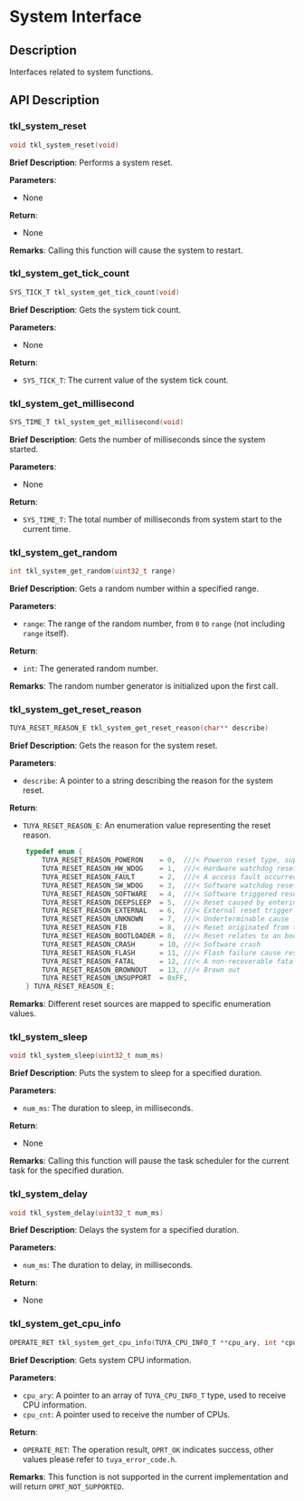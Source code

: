 # System Interface

## Description

Interfaces related to system functions.

## API Description

### tkl_system_reset

```c
void tkl_system_reset(void)
```

**Brief Description**: Performs a system reset.

**Parameters**:

- None

**Return**:

- None

**Remarks**: Calling this function will cause the system to restart.

### tkl_system_get_tick_count

```c
SYS_TICK_T tkl_system_get_tick_count(void)
```

**Brief Description**: Gets the system tick count.

**Parameters**:

- None

**Return**:

- `SYS_TICK_T`: The current value of the system tick count.

### tkl_system_get_millisecond

```c
SYS_TIME_T tkl_system_get_millisecond(void)
```

**Brief Description**: Gets the number of milliseconds since the system started.

**Parameters**:

- None

**Return**:

- `SYS_TIME_T`: The total number of milliseconds from system start to the current time.

### tkl_system_get_random

```c
int tkl_system_get_random(uint32_t range)
```

**Brief Description**: Gets a random number within a specified range.

**Parameters**:

- `range`: The range of the random number, from `0` to `range` (not including `range` itself).

**Return**:

- `int`: The generated random number.

**Remarks**: The random number generator is initialized upon the first call.

### tkl_system_get_reset_reason

```c
TUYA_RESET_REASON_E tkl_system_get_reset_reason(char** describe)
```

**Brief Description**: Gets the reason for the system reset.

**Parameters**:

- `describe`: A pointer to a string describing the reason for the system reset.

**Return**:

- `TUYA_RESET_REASON_E`: An enumeration value representing the reset reason.

```c
    typedef enum {
        TUYA_RESET_REASON_POWERON    = 0,  ///< Poweron reset type, supply voltage < power-on threshold (TY_RST_POWER_OFF)
        TUYA_RESET_REASON_HW_WDOG    = 1,  ///< Hardware watchdog reset occurred (TY_RST_HARDWARE_WATCHDOG)
        TUYA_RESET_REASON_FAULT      = 2,  ///< A access fault occurred (TY_RST_FATAL_EXCEPTION)
        TUYA_RESET_REASON_SW_WDOG    = 3,  ///< Software watchdog reset occurred (TY_RST_SOFTWARE_WATCHDOG)
        TUYA_RESET_REASON_SOFTWARE   = 4,  ///< Software triggered reset (TY_RST_SOFTWARE)
        TUYA_RESET_REASON_DEEPSLEEP  = 5,  ///< Reset caused by entering deep sleep (TY_RST_DEEPSLEEP)
        TUYA_RESET_REASON_EXTERNAL   = 6,  ///< External reset trigger        (TY_RST_HARDWARE)
        TUYA_RESET_REASON_UNKNOWN    = 7,  ///< Underterminable cause
        TUYA_RESET_REASON_FIB        = 8,  ///< Reset originated from the FIB bootloader
        TUYA_RESET_REASON_BOOTLOADER = 8,  ///< Reset relates to an bootloader
        TUYA_RESET_REASON_CRASH      = 10, ///< Software crash
        TUYA_RESET_REASON_FLASH      = 11, ///< Flash failure cause reset
        TUYA_RESET_REASON_FATAL      = 12, ///< A non-recoverable fatal error occurred
        TUYA_RESET_REASON_BROWNOUT   = 13, ///< Brown out
        TUYA_RESET_REASON_UNSUPPORT  = 0xFF,
    } TUYA_RESET_REASON_E;
```

**Remarks**: Different reset sources are mapped to specific enumeration values.

### tkl_system_sleep

```c
void tkl_system_sleep(uint32_t num_ms)
```

**Brief Description**: Puts the system to sleep for a specified duration.

**Parameters**:

- `num_ms`: The duration to sleep, in milliseconds.

**Return**:

- None

**Remarks**: Calling this function will pause the task scheduler for the current task for the specified duration.

### tkl_system_delay

```c
void tkl_system_delay(uint32_t num_ms)
```

**Brief Description**: Delays the system for a specified duration.

**Parameters**:

- `num_ms`: The duration to delay, in milliseconds.

**Return**:

- None

### tkl_system_get_cpu_info

```c
OPERATE_RET tkl_system_get_cpu_info(TUYA_CPU_INFO_T **cpu_ary, int *cpu_cnt)
```

**Brief Description**: Gets system CPU information.

**Parameters**:

- `cpu_ary`: A pointer to an array of `TUYA_CPU_INFO_T` type, used to receive CPU information.
- `cpu_cnt`: A pointer used to receive the number of CPUs.

**Return**:

- `OPERATE_RET`: The operation result, `OPRT_OK` indicates success, other values please refer to `tuya_error_code.h`.

**Remarks**: This function is not supported in the current implementation and will return `OPRT_NOT_SUPPORTED`.
